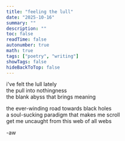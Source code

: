 ```yaml
---
title: "feeling the lull"
date: "2025-10-16"
summary: ""
description: ""
toc: false
readTime: false
autonumber: true
math: true
tags: ["poetry", "writing"]
showTags: false
hideBackToTop: false
---
```


i've felt the lull lately  
the pull into nothingness  
the blank abyss that brings meaning  
  
the ever-winding road towards black holes  
a soul-sucking paradigm that makes me scroll  
get me uncaught from this web of all webs  


-aw